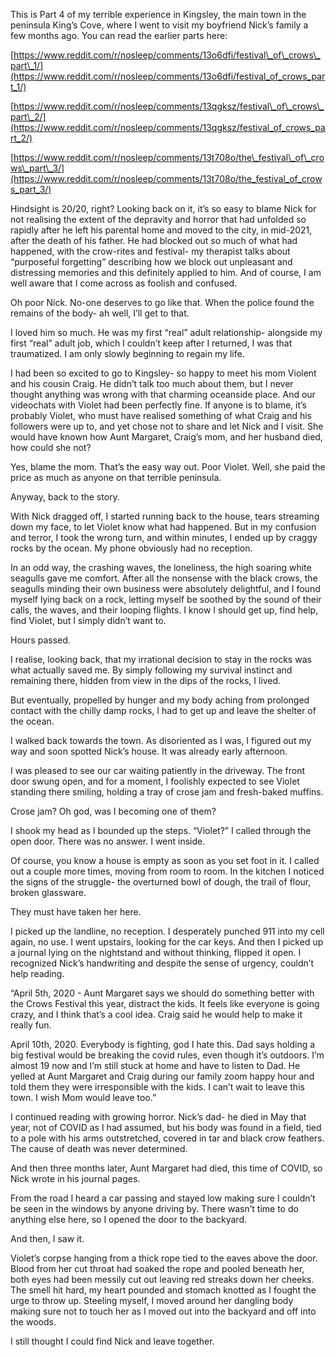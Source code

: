 This is Part 4 of my terrible experience in Kingsley, the main town in the peninsula King’s Cove, where I went to visit my boyfriend Nick’s family a few months ago. You can read the earlier parts here:

[https://www.reddit.com/r/nosleep/comments/13o6dfi/festival\_of\_crows\_part\_1/](https://www.reddit.com/r/nosleep/comments/13o6dfi/festival_of_crows_part_1/)

[https://www.reddit.com/r/nosleep/comments/13qgksz/festival\_of\_crows\_part\_2/](https://www.reddit.com/r/nosleep/comments/13qgksz/festival_of_crows_part_2/)

[https://www.reddit.com/r/nosleep/comments/13t708o/the\_festival\_of\_crows\_part\_3/](https://www.reddit.com/r/nosleep/comments/13t708o/the_festival_of_crows_part_3/)

Hindsight is 20/20, right? Looking back on it, it’s so easy to blame Nick for not realising the extent of the depravity and horror that had unfolded so rapidly after he left his parental home and moved to the city, in mid-2021, after the death of his father. He had blocked out so much of what had happened, with the crow-rites and festival- my therapist talks about “purposeful forgetting” describing how we block out unpleasant and distressing memories and this definitely applied to him. And of course, I am well aware that I come across as foolish and confused.   
  
Oh poor Nick. No-one deserves to go like that. When the police found the remains of the body- ah well, I’ll get to that.   
  
I loved him so much. He was my first “real” adult relationship- alongside my first “real” adult job, which I couldn’t keep after I returned, I was that traumatized. I am only slowly beginning to regain my life.   
  
I had been so excited to go to Kingsley- so happy to meet his mom Violent and his cousin Craig. He didn’t talk too much about them, but I never thought anything was wrong with that charming oceanside place. And our videochats with Violet had been perfectly fine. If anyone is to blame, it’s probably Violet, who must have realised something of what Craig and his followers were up to, and yet chose not to share and let Nick and I visit. She would have known how Aunt Margaret, Craig’s mom,  and her husband died, how could she not?  
  
Yes, blame the mom. That’s the easy way out. Poor Violet. Well, she paid the price as much as anyone on that terrible peninsula.   
  
Anyway, back to the story.   
  
With Nick dragged off, I started running back to the house, tears streaming down my face, to let Violet know what had happened. But in my confusion and terror, I took the wrong turn, and within minutes, I ended up by craggy rocks by the ocean. My phone obviously had no reception.   
  
In an odd way, the crashing waves, the loneliness, the high soaring white seagulls gave me comfort. After all the nonsense with the black crows, the seagulls minding their own business were absolutely delightful, and I found myself lying back on a rock, letting myself be soothed by the sound of their calls, the waves, and their looping flights. I know I should get up, find help, find Violet, but I simply didn’t want to.   
  
Hours passed.   
  
I realise, looking back, that my irrational decision to stay in the rocks was what actually saved me. By simply following my survival instinct and remaining there, hidden from view in the dips of the rocks, I lived.   
  
But eventually, propelled by hunger and my body aching from prolonged contact with the chilly damp rocks, I had to get up and leave the shelter of the ocean.    
  
I walked back towards the town. As disoriented as I was, I figured out my way and soon spotted Nick’s house. It was already early afternoon.   
  
I was pleased to see our car waiting patiently in the driveway. The front door swung open, and for a moment, I foolishly expected to see Violet standing there smiling, holding a tray of crose jam and fresh-baked muffins.   
  
Crose jam? Oh god, was I becoming one of them?  
  
I shook my head as I bounded up the steps. “Violet?” I called through the open door. There was no answer. I went inside.   
  
Of course, you know a house is empty as soon as you set foot in it. I called out a couple more times, moving from room to room. In the kitchen I noticed the signs of the struggle- the overturned bowl of dough, the trail of flour, broken glassware.   
  
They must have taken her here.   
  
I picked up the landline, no reception. I desperately punched 911 into my cell again, no use. I went upstairs, looking for the car keys. And then I picked up a journal lying on the nightstand and without thinking, flipped it open. I recognized Nick’s handwriting and despite the sense of urgency, couldn’t help reading.   
  
“April 5th, 2020 - Aunt Margaret says we should do something better with the Crows Festival this year, distract the kids. It feels like everyone is going crazy, and I think that’s a cool idea. Craig said he would help to make it really fun.   
  
April 10th, 2020. Everybody is fighting, god I hate this. Dad says holding a big festival would be breaking the covid rules, even though it’s outdoors. I’m almost 19 now and I’m still stuck at home and have to listen to Dad. He yelled at Aunt Margaret and Craig during our family zoom happy hour and told them they were irresponsible with the kids. I can’t wait to leave this town. I wish Mom would leave too.”   
  
I continued reading with growing horror. Nick’s dad- he died in May that year, not of COVID as I had assumed, but his body was found in a field, tied to a pole with his arms outstretched, covered in tar and black crow feathers. The cause of death was never determined.   
And then three months later, Aunt Margaret had died, this time of COVID, so Nick wrote in his journal pages.   
  
From the road I heard a car passing and stayed low making sure I couldn’t be seen in the windows by anyone driving by. There wasn’t time to do anything else here, so I opened the door to the backyard.   
  
And then, I saw it.   
  
Violet’s corpse hanging from a thick rope tied to the eaves above the door. Blood from her cut throat had soaked the rope and pooled beneath her, both eyes had been messily cut out leaving red streaks down her cheeks. The smell hit hard, my heart pounded and stomach knotted as I fought the urge to throw up. Steeling myself, I moved around her dangling body making sure not to touch her as I moved out into the backyard and off into the woods.   
  
I still thought I could find Nick and leave together.